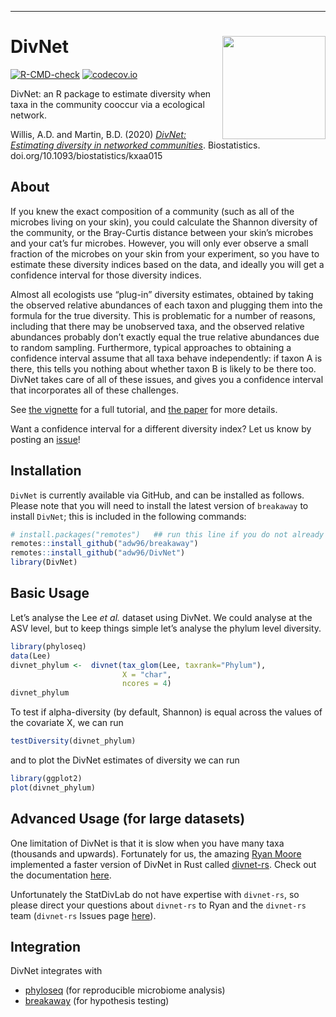 ------------------------------------------------------------------------

# DivNet <img src="docs/divnet-logo.png" align="right" width="165px"/>

<!-- badges: start -->

[![R-CMD-check](https://github.com/adw96/DivNet/workflows/R-CMD-check/badge.svg)](https://github.com/adw96/DivNet/actions) [![codecov.io](https://codecov.io/gh/adw96/DivNet/coverage.svg?branch=main)](https://codecov.io/gh/adw96/DivNet?branch=main) <!-- badges: end -->

DivNet: an R package to estimate diversity when taxa in the community cooccur via a ecological network.

Willis, A.D. and Martin, B.D. (2020) [*DivNet: Estimating diversity in networked communities*](https://academic.oup.com/biostatistics/advance-article-abstract/doi/10.1093/biostatistics/kxaa015/5841114). Biostatistics. doi.org/10.1093/biostatistics/kxaa015

## About

If you knew the exact composition of a community (such as all of the microbes living on your skin), you could calculate the Shannon diversity of the community, or the Bray-Curtis distance between your skin’s microbes and your cat’s fur microbes. However, you will only ever observe a small fraction of the microbes on your skin from your experiment, so you have to estimate these diversity indices based on the data, and ideally you will get a confidence interval for those diversity indices.

Almost all ecologists use “plug-in” diversity estimates, obtained by taking the observed relative abundances of each taxon and plugging them into the formula for the true diversity. This is problematic for a number of reasons, including that there may be unobserved taxa, and the observed relative abundances probably don’t exactly equal the true relative abundances due to random sampling. Furthermore, typical approaches to obtaining a confidence interval assume that all taxa behave independently: if taxon A is there, this tells you nothing about whether taxon B is likely to be there too. DivNet takes care of all of these issues, and gives you a confidence interval that incorporates all of these challenges.

See [the vignette](https://github.com/adw96/DivNet/blob/main/vignettes/getting-started.Rmd) for a full tutorial, and [the paper](https://academic.oup.com/biostatistics/advance-article-abstract/doi/10.1093/biostatistics/kxaa015/5841114) for more details.

Want a confidence interval for a different diversity index? Let us know by posting an [issue](https://github.com/adw96/DivNet/issues)!

## Installation

`DivNet` is currently available via GitHub, and can be installed as follows. Please note that you will need to install the latest version of `breakaway` to install `DivNet`; this is included in the following commands:

``` r
# install.packages("remotes")   ## run this line if you do not already have remotes installed
remotes::install_github("adw96/breakaway")
remotes::install_github("adw96/DivNet")
library(DivNet)
```

## Basic Usage

Let’s analyse the Lee *et al.* dataset using DivNet. We could analyse at the ASV level, but to keep things simple let’s analyse the phylum level diversity.

``` r
library(phyloseq)
data(Lee)
divnet_phylum <-  divnet(tax_glom(Lee, taxrank="Phylum"),
                         X = "char",
                         ncores = 4)
divnet_phylum
```

To test if alpha-diversity (by default, Shannon) is equal across the values of the covariate X, we can run

``` r
testDiversity(divnet_phylum)
```

and to plot the DivNet estimates of diversity we can run

``` r
library(ggplot2)
plot(divnet_phylum)
```

## Advanced Usage (for large datasets)

One limitation of DivNet is that it is slow when you have many taxa (thousands and upwards). Fortunately for us, the amazing [Ryan Moore](https://www.tenderisthebyte.com/) implemented a faster version of DivNet in Rust called [divnet-rs](https://github.com/mooreryan/divnet-rs). Check out the documentation [here](https://mooreryan.github.io/divnet-rs-book/).

Unfortunately the StatDivLab do not have expertise with `divnet-rs`, so please direct your questions about `divnet-rs` to Ryan and the `divnet-rs` team (`divnet-rs` Issues page [here](https://github.com/mooreryan/divnet-rs/issues)).

## Integration

DivNet integrates with

-   [phyloseq](https://joey711.github.io/phyloseq/) (for reproducible microbiome analysis)
-   [breakaway](https://github.com/adw96/breakaway) (for hypothesis testing)
